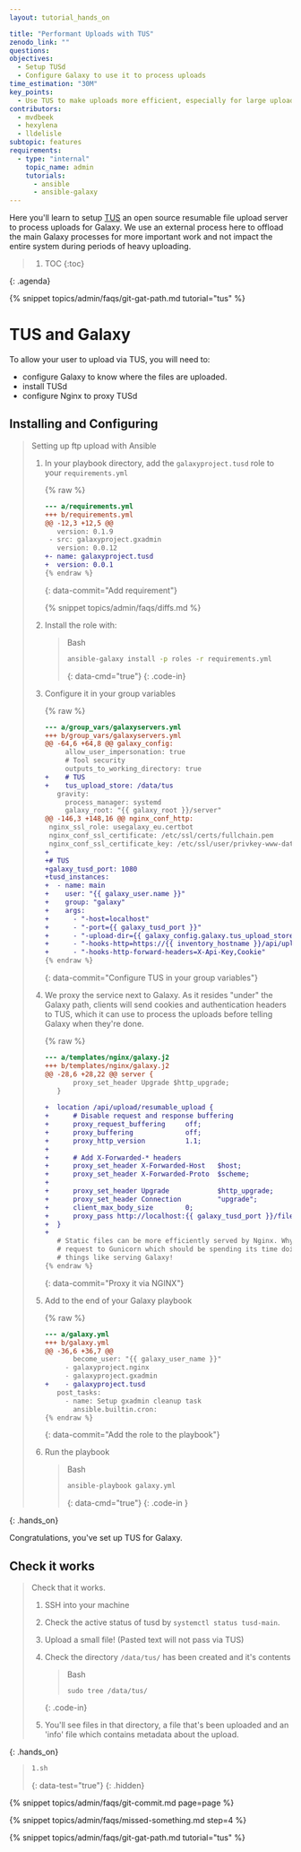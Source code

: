 ```yaml
---
layout: tutorial_hands_on

title: "Performant Uploads with TUS"
zenodo_link: ""
questions:
objectives:
  - Setup TUSd
  - Configure Galaxy to use it to process uploads
time_estimation: "30M"
key_points:
  - Use TUS to make uploads more efficient, especially for large uploads over unstable connections.
contributors:
  - mvdbeek
  - hexylena
  - lldelisle
subtopic: features
requirements:
  - type: "internal"
    topic_name: admin
    tutorials:
      - ansible
      - ansible-galaxy
---
```


Here you'll learn to setup [TUS](https://tus.io/) an open source resumable file upload server to process uploads for Galaxy. We use an external process here to offload the main Galaxy processes for more important work and not impact the entire system during periods of heavy uploading.

> <agenda-title></agenda-title>
>
> 1. TOC
> {:toc}
>
{: .agenda}

{% snippet topics/admin/faqs/git-gat-path.md tutorial="tus" %}

# TUS and Galaxy

To allow your user to upload via TUS, you will need to:

- configure Galaxy to know where the files are uploaded.
- install TUSd
- configure Nginx to proxy TUSd

## Installing and Configuring

> <hands-on-title>Setting up ftp upload with Ansible</hands-on-title>
>
> 1. In your playbook directory, add the `galaxyproject.tusd` role to your `requirements.yml`
>
>    {% raw %}
>    ```diff
>    --- a/requirements.yml
>    +++ b/requirements.yml
>    @@ -12,3 +12,5 @@
>       version: 0.1.9
>     - src: galaxyproject.gxadmin
>       version: 0.0.12
>    +- name: galaxyproject.tusd
>    +  version: 0.0.1
>    {% endraw %}
>    ```
>    {: data-commit="Add requirement"}
>
>    {% snippet topics/admin/faqs/diffs.md %}
>
> 2. Install the role with:
>
>    > <code-in-title>Bash</code-in-title>
>    > ```bash
>    > ansible-galaxy install -p roles -r requirements.yml
>    > ```
>    > {: data-cmd="true"}
>    {: .code-in}
>
> 3. Configure it in your group variables
>
>    {% raw %}
>    ```diff
>    --- a/group_vars/galaxyservers.yml
>    +++ b/group_vars/galaxyservers.yml
>    @@ -64,6 +64,8 @@ galaxy_config:
>         allow_user_impersonation: true
>         # Tool security
>         outputs_to_working_directory: true
>    +    # TUS
>    +    tus_upload_store: /data/tus
>       gravity:
>         process_manager: systemd
>         galaxy_root: "{{ galaxy_root }}/server"
>    @@ -146,3 +148,16 @@ nginx_conf_http:
>     nginx_ssl_role: usegalaxy_eu.certbot
>     nginx_conf_ssl_certificate: /etc/ssl/certs/fullchain.pem
>     nginx_conf_ssl_certificate_key: /etc/ssl/user/privkey-www-data.pem
>    +
>    +# TUS
>    +galaxy_tusd_port: 1080
>    +tusd_instances:
>    +  - name: main
>    +    user: "{{ galaxy_user.name }}"
>    +    group: "galaxy"
>    +    args:
>    +      - "-host=localhost"
>    +      - "-port={{ galaxy_tusd_port }}"
>    +      - "-upload-dir={{ galaxy_config.galaxy.tus_upload_store }}"
>    +      - "-hooks-http=https://{{ inventory_hostname }}/api/upload/hooks"
>    +      - "-hooks-http-forward-headers=X-Api-Key,Cookie"
>    {% endraw %}
>    ```
>    {: data-commit="Configure TUS in your group variables"}
>
> 4. We proxy the service next to Galaxy. As it resides "under" the Galaxy path, clients will send cookies and authentication headers to TUS, which it can use to process the uploads before telling Galaxy when they're done.
>
>    {% raw %}
>    ```diff
>    --- a/templates/nginx/galaxy.j2
>    +++ b/templates/nginx/galaxy.j2
>    @@ -28,6 +28,22 @@ server {
>     		proxy_set_header Upgrade $http_upgrade;
>     	}
>     
>    +	location /api/upload/resumable_upload {
>    +		# Disable request and response buffering
>    +		proxy_request_buffering     off;
>    +		proxy_buffering             off;
>    +		proxy_http_version          1.1;
>    +
>    +		# Add X-Forwarded-* headers
>    +		proxy_set_header X-Forwarded-Host   $host;
>    +		proxy_set_header X-Forwarded-Proto  $scheme;
>    +
>    +		proxy_set_header Upgrade            $http_upgrade;
>    +		proxy_set_header Connection         "upgrade";
>    +		client_max_body_size        0;
>    +		proxy_pass http://localhost:{{ galaxy_tusd_port }}/files;
>    +	}
>    +
>     	# Static files can be more efficiently served by Nginx. Why send the
>     	# request to Gunicorn which should be spending its time doing more useful
>     	# things like serving Galaxy!
>    {% endraw %}
>    ```
>    {: data-commit="Proxy it via NGINX"}
>
> 5. Add to the end of your Galaxy playbook
>
>    {% raw %}
>    ```diff
>    --- a/galaxy.yml
>    +++ b/galaxy.yml
>    @@ -36,6 +36,7 @@
>           become_user: "{{ galaxy_user_name }}"
>         - galaxyproject.nginx
>         - galaxyproject.gxadmin
>    +    - galaxyproject.tusd
>       post_tasks:
>         - name: Setup gxadmin cleanup task
>           ansible.builtin.cron:
>    {% endraw %}
>    ```
>    {: data-commit="Add the role to the playbook"}
>
> 6. Run the playbook
>
>    > <code-in-title>Bash</code-in-title>
>    > ```bash
>    > ansible-playbook galaxy.yml
>    > ```
>    > {: data-cmd="true"}
>    {: .code-in }
>
{: .hands_on}

Congratulations, you've set up TUS for Galaxy.

## Check it works

> <hands-on-title>Check that it works.</hands-on-title>
>
> 1. SSH into your machine
>
> 2. Check the active status of tusd by `systemctl status tusd-main`.
>
> 3. Upload a small file! (Pasted text will not pass via TUS)
>
> 4. Check the directory `/data/tus/` has been created and it's contents
>
>    > <code-in-title>Bash</code-in-title>
>    > ```
>    > sudo tree /data/tus/
>    > ```
>    {: .code-in}
>
> 5. You'll see files in that directory, a file that's been uploaded and an 'info' file which contains metadata about the upload.
>
{: .hands_on}

> ```bash
> 1.sh
> ```
> {: data-test="true"}
{: .hidden}

{% snippet topics/admin/faqs/git-commit.md page=page %}

{% snippet topics/admin/faqs/missed-something.md step=4 %}

{% snippet topics/admin/faqs/git-gat-path.md tutorial="tus" %}
